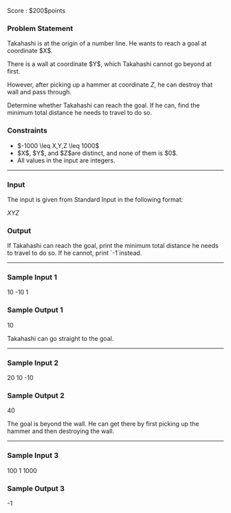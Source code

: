 
<div>

<span>

<span>

<p>
Score : $200$points
</p>

<div>

<section>

### **Problem Statement**

<p>
Takahashi is at the origin of a number line. He wants to reach a goal at coordinate $X$.
</p>

<p>
There is a wall at coordinate $Y$, which Takahashi cannot go beyond at first.

However, after picking up a hammer at coordinate $Z$, he can destroy that wall and pass through.
</p>

<p>
Determine whether Takahashi can reach the goal. If he can, find the minimum total distance he needs to travel to do so.
</p>

</section>

</div>

<div>

<section>

### **Constraints**

<ul>

<li>
$-1000 \leq X,Y,Z \leq 1000$
</li>

<li>
$X$, $Y$, and $Z$are distinct, and none of them is $0$.
</li>

<li>
All values in the input are integers.
</li>

</ul>

</section>

</div>

---

<div>

<div>

<section>

### **Input**

<p>
The input is given from Standard Input in the following format:
</p>

<div>

$X$$Y$$Z$
</div>

</section>

</div>

<div>

<section>

### **Output**

<p>
If Takahashi can reach the goal, print the minimum total distance he needs to travel to do so. If he cannot, print `-1`instead.
</p>

</section>

</div>

</div>

---

<div>

<section>

### **Sample Input 1**

<div>

10 -10 1

</div>

</section>

</div>

<div>

<section>

### **Sample Output 1**

<div>

10

</div>

<p>
Takahashi can go straight to the goal.
</p>

</section>

</div>

---

<div>

<section>

### **Sample Input 2**

<div>

20 10 -10

</div>

</section>

</div>

<div>

<section>

### **Sample Output 2**

<div>

40

</div>

<p>
The goal is beyond the wall. He can get there by first picking up the hammer and then destroying the wall.
</p>

</section>

</div>

---

<div>

<section>

### **Sample Input 3**

<div>

100 1 1000

</div>

</section>

</div>

<div>

<section>

### **Sample Output 3**

<div>

-1

</div>

</section>

</div>

</span>

</span>

</div>
